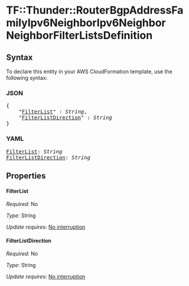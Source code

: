 # TF::Thunder::RouterBgpAddressFamilyIpv6NeighborIpv6Neighbor NeighborFilterListsDefinition

## Syntax

To declare this entity in your AWS CloudFormation template, use the following syntax:

### JSON

<pre>
{
    "<a href="#filterlist" title="FilterList">FilterList</a>" : <i>String</i>,
    "<a href="#filterlistdirection" title="FilterListDirection">FilterListDirection</a>" : <i>String</i>
}
</pre>

### YAML

<pre>
<a href="#filterlist" title="FilterList">FilterList</a>: <i>String</i>
<a href="#filterlistdirection" title="FilterListDirection">FilterListDirection</a>: <i>String</i>
</pre>

## Properties

#### FilterList

_Required_: No

_Type_: String

_Update requires_: [No interruption](https://docs.aws.amazon.com/AWSCloudFormation/latest/UserGuide/using-cfn-updating-stacks-update-behaviors.html#update-no-interrupt)

#### FilterListDirection

_Required_: No

_Type_: String

_Update requires_: [No interruption](https://docs.aws.amazon.com/AWSCloudFormation/latest/UserGuide/using-cfn-updating-stacks-update-behaviors.html#update-no-interrupt)

